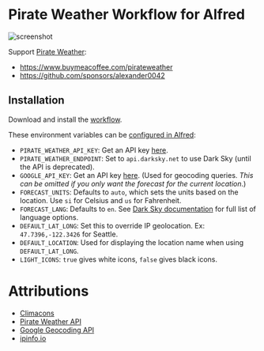 # Pirate Weather Workflow for Alfred

![screenshot][screenshot]

[screenshot]: http://i.imgur.com/lbA9fPW.png

Support [Pirate Weather](https://weather.pirateweather.net/):

- https://www.buymeacoffee.com/pirateweather
- https://github.com/sponsors/alexander0042

## Installation

Download and install the [workflow][download].

[download]: https://github.com/kejadlen/pirate-weather.alfredworkflow/releases/download/v4.0.0/pirate-weather.alfredworkflow

These environment variables can be [configured in Alfred][env-vars]:

- `PIRATE_WEATHER_API_KEY`: Get an API key [here][pirate-weather-api-key].
- `PIRATE_WEATHER_ENDPOINT`: Set to `api.darksky.net` to use Dark Sky (until
  the API is deprecated).
- `GOOGLE_API_KEY`: Get an API key [here][google-api-key]. (Used for geocoding
  queries. *This can be omitted if you only want the forecast for the current
  location*.)
- `FORECAST_UNITS`: Defaults to `auto`, which sets the units based on the
  location. Use `si` for Celsius and `us` for Fahrenheit.
- `FORECAST_LANG`: Defaults to `en`. See [Dark Sky
  documentation][dark-sky-lang] for full list of language options.
- `DEFAULT_LAT_LONG`: Set this to override IP geolocation. Ex:
  `47.7396,-122.3426` for Seattle.
- `DEFAULT_LOCATION`: Used for displaying the location name when using
  `DEFAULT_LAT_LONG`.
- `LIGHT_ICONS`: `true` gives white icons, `false` gives black icons.

[env-vars]: https://www.alfredapp.com/help/workflows/advanced/variables/
[pirate-weather-api-key]: https://pirateweather.net/getting-started
[google-api-key]: https://developers.google.com/maps/documentation/geocoding/#api_key
[dark-sky-lang]: https://darksky.net/dev/docs#forecast-request

# Attributions

- [Climacons](http://adamwhitcroft.com/climacons/)
- [Pirate Weather API](https://pirateweather.net/)
- [Google Geocoding API](https://developers.google.com/maps/documentation/geocoding/)
- [ipinfo.io](http://ipinfo.io/)
